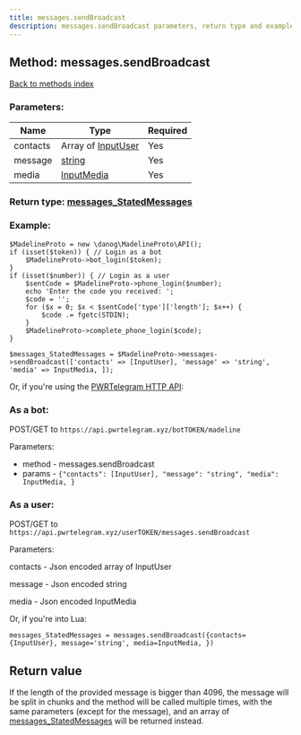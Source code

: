 ```yaml
---
title: messages.sendBroadcast
description: messages.sendBroadcast parameters, return type and example
---
```

## Method: messages.sendBroadcast  
[Back to methods index](index.md)


### Parameters:

| Name     |    Type       | Required |
|----------|---------------|----------|
|contacts|Array of [InputUser](../types/InputUser.md) | Yes|
|message|[string](../types/string.md) | Yes|
|media|[InputMedia](../types/InputMedia.md) | Yes|


### Return type: [messages\_StatedMessages](../types/messages_StatedMessages.md)

### Example:


```
$MadelineProto = new \danog\MadelineProto\API();
if (isset($token)) { // Login as a bot
    $MadelineProto->bot_login($token);
}
if (isset($number)) { // Login as a user
    $sentCode = $MadelineProto->phone_login($number);
    echo 'Enter the code you received: ';
    $code = '';
    for ($x = 0; $x < $sentCode['type']['length']; $x++) {
        $code .= fgetc(STDIN);
    }
    $MadelineProto->complete_phone_login($code);
}

$messages_StatedMessages = $MadelineProto->messages->sendBroadcast(['contacts' => [InputUser], 'message' => 'string', 'media' => InputMedia, ]);
```

Or, if you're using the [PWRTelegram HTTP API](https://pwrtelegram.xyz):

### As a bot:

POST/GET to `https://api.pwrtelegram.xyz/botTOKEN/madeline`

Parameters:

* method - messages.sendBroadcast
* params - `{"contacts": [InputUser], "message": "string", "media": InputMedia, }`



### As a user:

POST/GET to `https://api.pwrtelegram.xyz/userTOKEN/messages.sendBroadcast`

Parameters:

contacts - Json encoded  array of InputUser

message - Json encoded string

media - Json encoded InputMedia




Or, if you're into Lua:

```
messages_StatedMessages = messages.sendBroadcast({contacts={InputUser}, message='string', media=InputMedia, })
```


## Return value 

If the length of the provided message is bigger than 4096, the message will be split in chunks and the method will be called multiple times, with the same parameters (except for the message), and an array of [messages\_StatedMessages](../types/messages_StatedMessages.md) will be returned instead.


